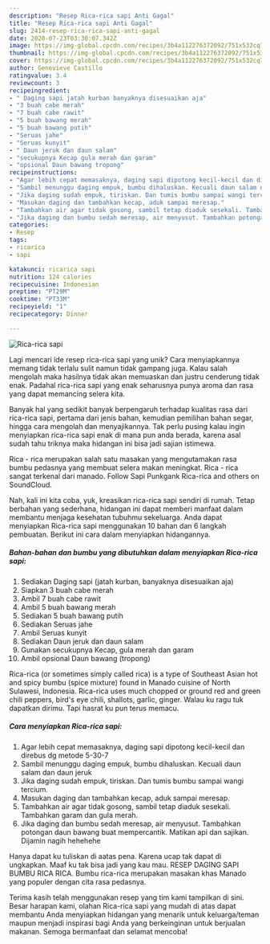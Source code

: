 ```yaml
---
description: "Resep Rica-rica sapi Anti Gagal"
title: "Resep Rica-rica sapi Anti Gagal"
slug: 2414-resep-rica-rica-sapi-anti-gagal
date: 2020-07-23T03:30:07.342Z
image: https://img-global.cpcdn.com/recipes/3b4a112276372092/751x532cq70/rica-rica-sapi-foto-resep-utama.jpg
thumbnail: https://img-global.cpcdn.com/recipes/3b4a112276372092/751x532cq70/rica-rica-sapi-foto-resep-utama.jpg
cover: https://img-global.cpcdn.com/recipes/3b4a112276372092/751x532cq70/rica-rica-sapi-foto-resep-utama.jpg
author: Genevieve Castillo
ratingvalue: 3.4
reviewcount: 3
recipeingredient:
- " Daging sapi jatah kurban banyaknya disesuaikan aja"
- "3 buah cabe merah"
- "7 buah cabe rawit"
- "5 buah bawang merah"
- "5 buah bawang putih"
- "Seruas jahe"
- "Seruas kunyit"
- " Daun jeruk dan daun salam"
- "secukupnya Kecap gula merah dan garam"
- "opsional Daun bawang tropong"
recipeinstructions:
- "Agar lebih cepat memasaknya, daging sapi dipotong kecil-kecil dan direbus dg metode 5-30-7"
- "Sambil menunggu daging empuk, bumbu dihaluskan. Kecuali daun salam dan daun jeruk"
- "Jika daging sudah empuk, tiriskan. Dan tumis bumbu sampai wangi tercium."
- "Masukan daging dan tambahkan kecap, aduk sampai meresap."
- "Tambahkan air agar tidak gosong, sambil tetap diaduk sesekali. Tambahkan garam dan gula merah."
- "Jika daging dan bumbu sedah meresap, air menyusut. Tambahkan potongan daun bawang buat mempercantik. Matikan api dan sajikan. Dijamin nagih hehehehe"
categories:
- Resep
tags:
- ricarica
- sapi

katakunci: ricarica sapi 
nutrition: 124 calories
recipecuisine: Indonesian
preptime: "PT29M"
cooktime: "PT33M"
recipeyield: "1"
recipecategory: Dinner

---
```



![Rica-rica sapi](https://img-global.cpcdn.com/recipes/3b4a112276372092/751x532cq70/rica-rica-sapi-foto-resep-utama.jpg)

Lagi mencari ide resep rica-rica sapi yang unik? Cara menyiapkannya memang tidak terlalu sulit namun tidak gampang juga. Kalau salah mengolah maka hasilnya tidak akan memuaskan dan justru cenderung tidak enak. Padahal rica-rica sapi yang enak seharusnya punya aroma dan rasa yang dapat memancing selera kita.

Banyak hal yang sedikit banyak berpengaruh terhadap kualitas rasa dari rica-rica sapi, pertama dari jenis bahan, kemudian pemilihan bahan segar, hingga cara mengolah dan menyajikannya. Tak perlu pusing kalau ingin menyiapkan rica-rica sapi enak di mana pun anda berada, karena asal sudah tahu triknya maka hidangan ini bisa jadi sajian istimewa.

Rica - rica merupakan salah satu masakan yang mengutamakan rasa bumbu pedasnya yang membuat selera makan meningkat. Rica - rica sangat terkenal dari manado. Follow Sapi Punkgank Rica-rica and others on SoundCloud.


Nah, kali ini kita coba, yuk, kreasikan rica-rica sapi sendiri di rumah. Tetap berbahan yang sederhana, hidangan ini dapat memberi manfaat dalam membantu menjaga kesehatan tubuhmu sekeluarga. Anda dapat menyiapkan Rica-rica sapi menggunakan 10 bahan dan 6 langkah pembuatan. Berikut ini cara dalam menyiapkan hidangannya.

<!--inarticleads1-->

##### Bahan-bahan dan bumbu yang dibutuhkan dalam menyiapkan Rica-rica sapi:

1. Sediakan  Daging sapi (jatah kurban, banyaknya disesuaikan aja)
1. Siapkan 3 buah cabe merah
1. Ambil 7 buah cabe rawit
1. Ambil 5 buah bawang merah
1. Sediakan 5 buah bawang putih
1. Sediakan Seruas jahe
1. Ambil Seruas kunyit
1. Sediakan  Daun jeruk dan daun salam
1. Gunakan secukupnya Kecap, gula merah dan garam
1. Ambil opsional Daun bawang (tropong)


Rica-rica (or sometimes simply called rica) is a type of Southeast Asian hot and spicy bumbu (spice mixture) found in Manado cuisine of North Sulawesi, Indonesia. Rica-rica uses much chopped or ground red and green chili peppers, bird&#39;s eye chili, shallots, garlic, ginger. Walau ku ragu tuk dapatkan dirimu. Tapi hasrat ku pun terus memacu. 

<!--inarticleads2-->

##### Cara menyiapkan Rica-rica sapi:

1. Agar lebih cepat memasaknya, daging sapi dipotong kecil-kecil dan direbus dg metode 5-30-7
1. Sambil menunggu daging empuk, bumbu dihaluskan. Kecuali daun salam dan daun jeruk
1. Jika daging sudah empuk, tiriskan. Dan tumis bumbu sampai wangi tercium.
1. Masukan daging dan tambahkan kecap, aduk sampai meresap.
1. Tambahkan air agar tidak gosong, sambil tetap diaduk sesekali. Tambahkan garam dan gula merah.
1. Jika daging dan bumbu sedah meresap, air menyusut. Tambahkan potongan daun bawang buat mempercantik. Matikan api dan sajikan. Dijamin nagih hehehehe


Hanya dapat ku tuliskan di aatas pena. Karena ucap tak dapat di ungkapkan. Maaf ku tak bisa jadi yang kau mau. RESEP DAGING SAPI BUMBU RICA RICA. Bumbu rica-rica merupakan masakan khas Manado yang populer dengan cita rasa pedasnya. 

Terima kasih telah menggunakan resep yang tim kami tampilkan di sini. Besar harapan kami, olahan Rica-rica sapi yang mudah di atas dapat membantu Anda menyiapkan hidangan yang menarik untuk keluarga/teman maupun menjadi inspirasi bagi Anda yang berkeinginan untuk berjualan makanan. Semoga bermanfaat dan selamat mencoba!
